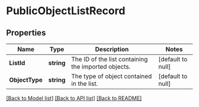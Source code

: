 # PublicObjectListRecord

## Properties
Name | Type | Description | Notes
------------ | ------------- | ------------- | -------------
**ListId** | **string** | The ID of the list containing the imported objects. | [default to null]
**ObjectType** | **string** | The type of object contained in the list. | [default to null]

[[Back to Model list]](../README.md#documentation-for-models) [[Back to API list]](../README.md#documentation-for-api-endpoints) [[Back to README]](../README.md)

